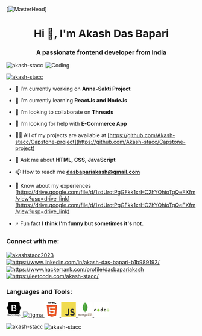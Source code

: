 [![MasterHead](https://as1.ftcdn.net/v2/jpg/03/52/39/00/1000_F_352390061_Bem8aYkzfGhIObTC4fXhf0PmKQjWM1wN.jpg)]
<h1 align="center">Hi 👋, I'm Akash Das Bapari</h1>
<h3 align="center">A passionate frontend developer from India</h3>
<img align="right" alt="Coding" width="400" src="https://www.moople.in/blog/wp-content/uploads/2018/02/New-Project-99.jpg">	

<p align="left"> <img src="https://komarev.com/ghpvc/?username=akash-stacc&label=Profile%20views&color=0e75b6&style=flat" alt="akash-stacc" /> </p>

<p align="left"> <a href="https://github.com/ryo-ma/github-profile-trophy"><img src="https://github-profile-trophy.vercel.app/?username=akash-stacc" alt="akash-stacc" /></a> </p>

- 🔭 I’m currently working on **Anna-Sakti Project**

- 🌱 I’m currently learning **ReactJs and NodeJs**

- 👯 I’m looking to collaborate on **Threads**

- 🤝 I’m looking for help with **E-Commerce App**

- 👨‍💻 All of my projects are available at [https://github.com/Akash-stacc/Capstone-project](https://github.com/Akash-stacc/Capstone-project)

- 💬 Ask me about **HTML, CSS, JavaScript**

- 📫 How to reach me **dasbapariakash@gmail.com**

- 📄 Know about my experiences [https://drive.google.com/file/d/1zdUrotPgGFkk1xrHC2hYOhioTgQeFXfm/view?usp=drive_link](https://drive.google.com/file/d/1zdUrotPgGFkk1xrHC2hYOhioTgQeFXfm/view?usp=drive_link)

- ⚡ Fun fact **I think I'm funny but sometimes it's not.**

<h3 align="left">Connect with me:</h3>
<p align="left">
<a href="https://twitter.com/akashstacc2023" target="blank"><img align="center" src="https://raw.githubusercontent.com/rahuldkjain/github-profile-readme-generator/master/src/images/icons/Social/twitter.svg" alt="akashstacc2023" height="30" width="40" /></a>
<a href="https://linkedin.com/in/https://www.linkedin.com/in/akash-das-bapari-b1b989192/" target="blank"><img align="center" src="https://raw.githubusercontent.com/rahuldkjain/github-profile-readme-generator/master/src/images/icons/Social/linked-in-alt.svg" alt="https://www.linkedin.com/in/akash-das-bapari-b1b989192/" height="30" width="40" /></a>
<a href="https://www.hackerrank.com/https://www.hackerrank.com/profile/dasbapariakash" target="blank"><img align="center" src="https://raw.githubusercontent.com/rahuldkjain/github-profile-readme-generator/master/src/images/icons/Social/hackerrank.svg" alt="https://www.hackerrank.com/profile/dasbapariakash" height="30" width="40" /></a>
<a href="https://www.leetcode.com/https://leetcode.com/akash-stacc/" target="blank"><img align="center" src="https://raw.githubusercontent.com/rahuldkjain/github-profile-readme-generator/master/src/images/icons/Social/leet-code.svg" alt="https://leetcode.com/akash-stacc/" height="30" width="40" /></a>
</p>

<h3 align="left">Languages and Tools:</h3>
<p align="left"> <a href="https://getbootstrap.com" target="_blank" rel="noreferrer"> <img src="https://raw.githubusercontent.com/devicons/devicon/master/icons/bootstrap/bootstrap-plain-wordmark.svg" alt="bootstrap" width="40" height="40"/> </a> <a href="https://www.figma.com/" target="_blank" rel="noreferrer"> <img src="https://www.vectorlogo.zone/logos/figma/figma-icon.svg" alt="figma" width="40" height="40"/> </a> <a href="https://www.w3.org/html/" target="_blank" rel="noreferrer"> <img src="https://raw.githubusercontent.com/devicons/devicon/master/icons/html5/html5-original-wordmark.svg" alt="html5" width="40" height="40"/> </a> <a href="https://developer.mozilla.org/en-US/docs/Web/JavaScript" target="_blank" rel="noreferrer"> <img src="https://raw.githubusercontent.com/devicons/devicon/master/icons/javascript/javascript-original.svg" alt="javascript" width="40" height="40"/> </a> <a href="https://www.mongodb.com/" target="_blank" rel="noreferrer"> <img src="https://raw.githubusercontent.com/devicons/devicon/master/icons/mongodb/mongodb-original-wordmark.svg" alt="mongodb" width="40" height="40"/> </a> <a href="https://nodejs.org" target="_blank" rel="noreferrer"> <img src="https://raw.githubusercontent.com/devicons/devicon/master/icons/nodejs/nodejs-original-wordmark.svg" alt="nodejs" width="40" height="40"/> </a> </p>

<p><img align="left" src="https://github-readme-stats.vercel.app/api/top-langs?username=akash-stacc&show_icons=true&locale=en&layout=compact" alt="akash-stacc" /></p>

<p>&nbsp;<img align="center" src="https://github-readme-stats.vercel.app/api?username=akash-stacc&show_icons=true&locale=en" alt="akash-stacc" /></p>

